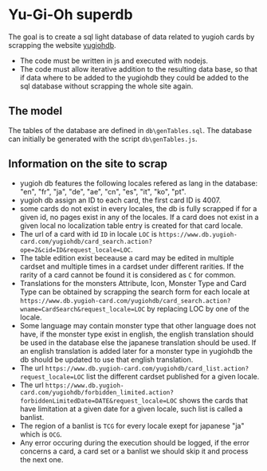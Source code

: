 # Yu-Gi-Oh superdb

The goal is to create a sql light database of data related to yugioh cards by scrapping the website [yugiohdb](https://www.db.yugioh-card.com/yugiohdb).

- The code must be written in js and executed with nodejs.
- The code must allow iterative addition to the resulting data base, so that if data where to be added to the yugiohdb they could be added to the sql database without scrapping the whole site again.

## The model

The tables of the database are defined in `db\genTables.sql`. The database can initially be generated with the script `db\genTables.js`.

## Information on the site to scrap

- yugioh db features the following locales refered as lang in the database: "en", "fr", "ja", "de", "ae", "cn", "es", "it", "ko", "pt".
- yugioh db assign an ID to each card, the first card ID is 4007.
- some cards do not exist in every locales, the db is fully scrapped if for a given id, no pages exist in any of the locales. If a card does not exist in a given local no localization table entry is created for that card locale.
- The url of a card with id `ID` in locale `LOC` is `https://www.db.yugioh-card.com/yugiohdb/card_search.action?ope=2&cid=ID&request_locale=LOC`.
- The table edition exist beceause a card may be edited in multiple cardset and multiple times in a cardset under different rarities. If the rarity of a card cannot be found it is considered as `C` for common.
- Translations for the monsters Attribute, Icon, Monster Type and Card Type can be obtained by scrapping the search form for each locale at `https://www.db.yugioh-card.com/yugiohdb/card_search.action?wname=CardSearch&request_locale=LOC` by replacing LOC by one of the locale.
- Some language may contain monster type that other language does not have, if the monster type exist in english, the english translation should be used in the database else the japanese translation should be used. If an english translation is added later for a monster type in yugiohdb the db should be updated to use that english translation.
- The url `https://www.db.yugioh-card.com/yugiohdb/card_list.action?request_locale=LOC` list the different cardset published for a given locale.
- The url `https://www.db.yugioh-card.com/yugiohdb/forbidden_limited.action?forbiddenLimitedDate=DATE&request_locale=LOC` shows the cards that have limitation at a given date for a given locale, such list is called a banlist.
- The region of a banlist is `TCG` for every locale exept for japanese "ja" which is `OCG`.
- Any error occuring during the execution should be logged, if the error concerns a card, a card set or a banlist we should skip it and process the next one.

